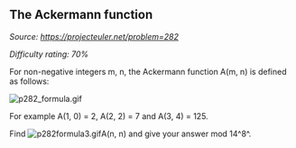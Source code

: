 The Ackermann function
----------------------

*Source: https://projecteuler.net/problem=282*


*Difficulty rating: 70%*

For non-negative integers m, n, the Ackermann function A(m, n) is
defined as follows:

![p282\_formula.gif](project/images/p282_formula.gif)

For example A(1, 0) = 2, A(2, 2) = 7 and A(3, 4) = 125.

Find ![p282formula3.gif](project/images/p282formula3.gif)A(n, n) and
give your answer mod 14^8^.
